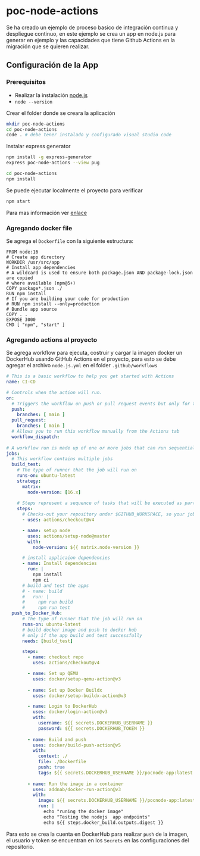 # poc-node-actions

Se ha creado un ejemplo de proceso basico de integración continua y despliegue continuo, en este ejemplo se crea un app en node.js para generar en ejemplo y las capacidades que tiene Github Actions en la migración que se quieren realizar.

## Configuración de la App

### Prerequisitos

- Realizar la instalación [node.js](https://nodejs.org/en/download/package-manager)
- ```node --version```


Crear el folder donde se creara la aplicación

```bash
mkdir poc-node-actions
cd poc-node-actions
code . # debe tener instalado y configurado visual studio code
```

Instalar express generator

```bash
npm install -g express-generator
express poc-node-actions --view pug

cd poc-node-actions
npm install

```

Se puede ejecutar localmente el proyecto para verificar

```bash
npm start
```

Para mas información ver [enlace](https://code.visualstudio.com/docs/nodejs/nodejs-tutorial)

### Agregando docker file

Se agrega el ``Dockerfile`` con la siguiente estructura:

```Docker
FROM node:16
# Create app directory
WORKDIR /usr/src/app
# Install app dependencies
# A wildcard is used to ensure both package.json AND package-lock.json are copied
# where available (npm@5+)
COPY package*.json ./
RUN npm install
# If you are building your code for production
# RUN npm install --only=production
# Bundle app source
COPY . .
EXPOSE 3000
CMD [ "npm", "start" ]
```

### Agregando actions al proyecto

Se agrega workflow para ejecuta, costruir y cargar la imagen docker un DockerHub usando GitHub Actions en el proyecto, para esto se debe agregar el archivo ``node.js.yml`` en el folder ``.github/workflows``

```yml
# This is a basic workflow to help you get started with Actions
name: CI-CD

# Controls when the action will run. 
on:
  # Triggers the workflow on push or pull request events but only for the main branch
  push:
    branches: [ main ]
  pull_request:
    branches: [ main ]
  # Allows you to run this workflow manually from the Actions tab
  workflow_dispatch:
  
# A workflow run is made up of one or more jobs that can run sequentially or in parallel
jobs:
  # This workflow contains multiple jobs
  build_test:
    # The type of runner that the job will run on
    runs-on: ubuntu-latest
    strategy:
      matrix:
        node-version: [16.x]
        
    # Steps represent a sequence of tasks that will be executed as part of the job
    steps:
      # Checks-out your repository under $GITHUB_WORKSPACE, so your job can access it
      - uses: actions/checkout@v4

      - name: setup node
        uses: actions/setup-node@master
        with:
          node-version: ${{ matrix.node-version }}

      # install applicaion dependencies
      - name: Install dependencies
        run: |
          npm install
          npm ci 
      # build and test the apps     
      # - name: build
      #   run: |
      #     npm run build
      #     npm run test
  push_to_Docker_Hub:
      # The type of runner that the job will run on
      runs-on: ubuntu-latest
      # build docker image and push to docker hub
      # only if the app build and test successfully
      needs: [build_test]

      steps:
        - name: checkout repo
          uses: actions/checkout@v4

        - name: Set up QEMU
          uses: docker/setup-qemu-action@v3
      
        - name: Set up Docker Buildx
          uses: docker/setup-buildx-action@v3

        - name: Login to DockerHub
          uses: docker/login-action@v3
          with:
            username: ${{ secrets.DOCKERHUB_USERNAME }}
            password: ${{ secrets.DOCKERHUB_TOKEN }}
      
        - name: Build and push
          uses: docker/build-push-action@v5
          with:
            context: ./
            file: ./Dockerfile
            push: true
            tags: ${{ secrets.DOCKERHUB_USERNAME }}/pocnode-app:latest
          
        - name: Run the image in a container
          uses: addnab/docker-run-action@v3
          with:
            image: ${{ secrets.DOCKERHUB_USERNAME }}/pocnode-app:latest
            run: |
              echo "runing the docker image"
              echo "Testing the nodejs  app endpoints"
              echo ${{ steps.docker_build.outputs.digest }}
```

Para esto se crea la cuenta en DockerHub para realizar ``push`` de la imagen, el usuario y token se encuentran en los ``Secrets`` en las configuraciones del repositorio.

